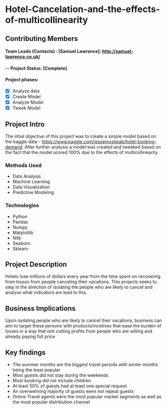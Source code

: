 # Hotel-Cancelation-and-the-effects-of-multicollinearity

## Contributing  Members

#### Team Leads (Contacts) : [Samuel Lawrence]: http://samuel-lawrence.co.uk/


#### -- Project Status: [Complete]
#### Project phases:
- [x] Analyze data
- [x] Create Model
- [x] Analyze Model
- [x] Tweek Model

## Project Intro
The intial objective of this project was to create a simple model based on the kaggle data - https://www.kaggle.com/jessemostipak/hotel-booking-demand. After further analysis a model was created and tweeked based on the fact that the model scored 100% due to the effects of multicollinearity

### Methods Used
* Data Analysis
* Machine Learning
* Data Visualization
* Predictive Modeling

### Technologies
* Python
* Pandas
* Numpy
* Matplotlib
* Nltk
* Seaborn 
* Sklearn

## Project Description
Hotels lose millions of dollars every year from the time spent on recovering from losses from people canceling their vacations. This projects seeks to step in the direction of isolating the people who are likely to cancel and analyse what indicators are lead to this.

## Business Implications
Upon isolating people who are likely to cancel their vacations, business can aim to target these persons with products/incetives that ease the burden of losses in a way that isnt cutting profits from people who are willing and already paying full price

## Key findings
- The summer months are the biggest travel periods with winter months being the least popular
- Most guests did not stay during the weekends
- Most booking did not include children
- At least 50% of guests had at least one special request
- An overwelming majority of guests were not repeat guests
- Online Travel agents were the most popular market segments as well as the most popular distribution channel




